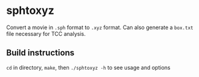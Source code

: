 # sphtoxyz

Convert a movie in `.sph` format to `.xyz` format. Can also generate a `box.txt` file necessary for TCC analysis.

## Build instructions

`cd` in directory, `make`, then `./sphtoxyz -h` to see usage and options
